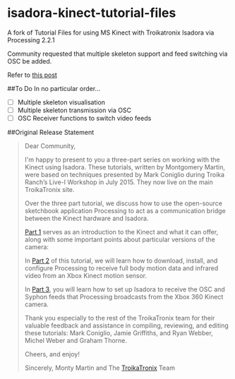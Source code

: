 # isadora-kinect-tutorial-files
A fork of Tutorial Files for using MS Kinect with Troikatronix Isadora via Processing 2.2.1

Community requested that multiple skeleton support and feed switching via OSC be added.

Refer to [this post](http://troikatronix.com/community/#/discussion/2462/kinect-isadora-tutorials-now-available)

##To Do
In no particular order...
- [ ] Multiple skeleton visualisation
- [ ] Multiple skeleton transmission via OSC
- [ ] OSC Receiver functions to switch video feeds

##Original Release Statement
>Dear Community,
>
>I'm happy to present to you a three-part series on working with the Kinect using 
>Isadora. These tutorials, written by Montgomery Martin, were based on techniques 
>presented by Mark Coniglio during Troika Ranch’s Live-I Workshop in July 2015. 
>They now live on the main TroikaTronix site.
>
>Over the three part tutorial, we discuss how to use the open-source sketchbook 
>application Processing to act as a communication bridge between the Kinect 
>hardware and Isadora.
>
>[Part 1](http://troikatronix.com/support/kb/kinect-tutorial-part1/) serves as an 
>introduction to the Kinect and what it can offer, along with some important points 
>about particular versions of the camera:
>
>In [Part 2](http://troikatronix.com/support/kb/kinect-tutorial-part2/) of this 
>tutorial, we will learn how to download, install, and configure Processing to receive 
>full body motion data and infrared video from an Xbox Kinect motion sensor. 
>
>In [Part 3](http://troikatronix.com/support/kb/kinect-tutorial-part3/), you will learn 
>how to set up Isadora to receive the OSC and Syphon feeds that Processing broadcasts 
>from the Xbox 360 Kinect camera.
>
>Thank you especially to the rest of the TroikaTronix team for their valuable feedback 
>and assistance in compiling, reviewing, and editing these tutorials: Mark Coniglio, 
>Jamie Griffiths, and Ryan Webber, Michel Weber and Graham Thorne.
>
>Cheers, and enjoy!
>
>Sincerely,
>Monty Martin and The [TroikaTronix](http://troikatronix.com/community/) Team
